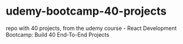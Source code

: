 # udemy-bootcamp-40-projects
repo with 40 projects, from the udemy course - React Development Bootcamp: Build 40 End-To-End Projects
